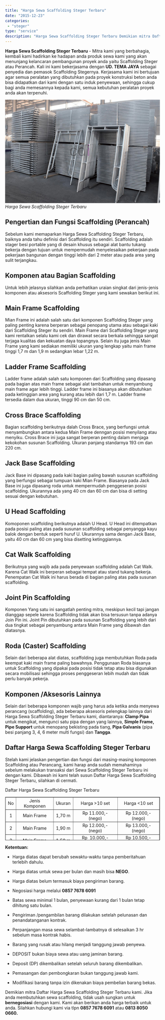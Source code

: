 ```yaml
---
title: "Harga Sewa Scaffolding Steger Terbaru"
date: "2015-12-23"
categories:
 - "steger"
type: "service"
description: "Harga Sewa Scaffolding Steger Terbaru Demikian mitra Daftar Harga Sewa Scaffolding Steger Terbaru kami. Jika anda membutuhkan sewa scaffolding, ti..."
---
```


**Harga Sewa Scaffolding Steger Terbaru** - Mitra kami yang berbahagia, kembali kami hadirkan ke hadapan anda produk sewa kami yang akan menunjang kelancaran pembangunan proyek anda yaitu Scaffolding Steger atau Perancah. Kali ini kami bekerjasama dengan **UD. TEMA JAYA** sebagai penyedia dan pemasok Scaffolding Stegernya. Kerjasama kami ini bertujuan agar semua peralatan yang dibutuhkan pada proyek konstruksi beton anda bisa didapatkan dari kami dengan satu induk penyewaan, sehingga cukup bagi anda memesannya kepada kami, semua kebutuhan peralatan proyek anda akan terpenuhi.

![Harga Sewa Scaffolding Steger Terbaru](/images/page/scaffolding-jakarta.jpg)
*Harga Sewa Scaffolding Steger Terbaru*

 ## Pengertian dan Fungsi Scaffolding (Perancah)

Sebelum kami memaparkan Harga Sewa Scaffolding Steger Terbaru, baiknya anda tahu definisi dari Scaffolding itu sendiri. Scaffolding adalah stager besi portable yang di desain khusus sebagai alat bantu tukang bekerja dengan tujuan untuk mempermudah menyelesaikan pekerjaan pada pekerjaan bangunan dengan tinggi lebih dari 2 meter atau pada area yang sulit terjangkau.

 ## Komponen atau Bagian Scaffolding

Untuk lebih jelasnya silahkan anda perhatikan uraian singkat dari jenis-jenis komponen atau aksesoris Scaffolding Steger yang kami sewakan berikut ini.

 ## Main Frame Scaffolding

Mian Frame ini adalah salah satu dari komponen Scaffolding Steger yang paling penting karena berperan sebagai penopang utama atau sebagai kaki dari Scaffolding Steger itu sendiri. Main Frame dari Scaffolding Steger yang kami rentalkan selalu kami cek dan dirawat secara berkala sehingga sangat terjaga kualitas dan kekuatan daya topangnya. Selain itu juga jenis Main Frame yang kami sediakan memiliki ukuran yang lengkap yaitu main frame tinggi 1,7 m dan 1,9 m sedangkan lebar 1,22 m.

 ## Ladder Frame Scaffolding

Ladder frame adalah salah satu komponen dari Scaffolding yang dipasang pada bagian atas main frame sebagai alat tambahan untuk menyambung main frame agar lebih tinggi. Ladder frame ini biasanya akan dibutuhkan pada ketinggian area yang kurang atau lebih dari 1,7 m. Ladder frame tersedia dalam dua ukuran, tinggi 90 cm dan 50 cm.

 ## Cross Brace Scaffolding

Bagian scaffolding berikutnya dalah Cross Brace, yang berfungsi untuk menyambungkan antara kedua Main Frame denngan posisi menyilang atau menyiku. Cross Brace ini juga sangat berperan penting dalam menjaga kekokohan susunan Scaffolding. Ukuran panjang standarnya 193 cm dan 220 cm.

 ## Jack Base Scaffolding

Jack Base ini dipasang pada kaki bagian paling bawah susunan scaffolding yang berfungsi sebagai tumpuan kaki Mian Frame. Biasanya pada Jack Base ini juga dipasang roda untuk mempermudah penggeseran posisi scaffolding. Ukurannya ada yang 40 cm dan 60 cm dan bisa di setting sesuai dengan kebutuhan.

 ## U Head Scaffolding

Komoponen scaffolding berikutnya adalah U Head. U Head ini ditempatkan pada posisi paling atas pada susunan scaffolding sebagai penyangga kayu balok dengan bentuk seperti huruf U. Ukurannya sama dengan Jack Base, yaitu 40 cm dan 60 cm yang bisa disetting ketinggiannya.

 ## Cat Walk Scaffolding

Berikutnya yang wajib ada pada penyewaan scaffolding adalah Cat Walk. Karena Cat Walk ini berperan sebagai tempat atau stand tukang bekerja. Penempatan Cat Walk ini harus berada di bagian paling atas pada susunan scaffolding.

 ## Joint Pin Scaffolding

Komponen Yang satu ini sangatlah penting mitra, meskipun kecil tapi jangan dianggap sepele karena Scaffolding tidak akan bisa tersusun tanpa adanya Join Pin ini. Joint Pin dibutuhkan pada susunan Scaffolding yang lebih dari dua tingkat sebagai penyambung antara Main Frame yang dibawah dan diatasnya.

 ## Roda (Caster) Scaffolding

Selain dari beberapa alat diatas, scaffolding juga membutuhkan Roda pada keempat kaki main frame paling bawahnya. Penggunaan Roda biasanya untuk Scaffolding yang dipakai pada posisi tidak tetap atau bisa digunakan secara mobilisasi sehingga proses penggeseran lebih mudah dan tidak perlu banyak pekerja.

 ## Komponen /Aksesoris Lainnya

Selain dari beberapa komponen wajib yang harus ada ketika anda menyewa perancang (scaffolding), ada beberapa aksesoris pelengkap lainnya dari Harga Sewa Scaffolding Steger Terbaru kami, diantaranya: **Clamp Pipa** untuk mengikat, mengunci satu pipa dengan yang lainnya, **Simple Frame, Pipe Support** untuk menopang bekisting pada tiang, **Pipa Galvanis** (pipa besi panjang 3, 4, 6 meter multi fungsi) dan **Tangga**.

 ## Daftar Harga Sewa Scaffolding Steger Terbaru

Stelah kami jelaskan pengertian dan fungsi dari masing-masing komponen Scaffolding atau Perancang, kami harap anda sudah memahaminya sebelum melakukan transaksi dari Sewa Scaffolding Steger Terbaru ini dengan kami. Dibawah ini kami telah susun Daftar Harga Sewa Scaffolding Steger Terbaru, silahkan di cermati.

Daftar Harga Sewa Scaffolding Steger Terbaru

<table style="text-align: center; height: 141px;" border="1" width="100%" cellspacing="0" cellpadding="3"><tbody><tr><td><div class="style4" align="center"><span>No</span></div></td><td><div class="style4" align="center"><span>Jenis Komponen</span></div></td><td><span>Ukuran</span></td><td><span>Harga &gt;10 set</span></td><td><span>Harga &lt;10 set</span></td></tr><tr><td>1</td><td>Main Frame</td><td>1,70 m</td><td>Rp 11.000,- <span>(nego)</span></td><td>Rp 12.000,- <span>(nego)</span></td></tr><tr><td>2</td><td>Main Frame</td><td>1,90 m</td><td>Rp 12.000,- <span>(nego)</span></td><td>Rp 13.000,- <span>(nego)</span></td></tr><tr><td>3</td><td>Main Frame</td><td>1,50 m</td><td>Rp&nbsp; 10.000,- <span>(nego)</span></td><td>Rp 10.500,- <span>(nego)</span></td></tr><tr><td>4</td><td>Ladder Frame</td><td>0,90 m</td><td>Rp&nbsp; 6.000,- <span>(nego)</span></td><td>-</td></tr><tr><td>5</td><td>Ladder Frame</td><td>0,50 m</td><td>Rp&nbsp; 7.000,- <span>(nego)</span></td><td>-</td></tr><tr><td>6</td><td>Horizontal Frame</td><td>1,05 m</td><td>Rp&nbsp; 7.500,- <span>(nego)</span></td><td>-</td></tr><tr><td>7</td><td>Cross Brace</td><td>2,20 m</td><td>Rp&nbsp; 8.500,-<span> (nego)</span></td><td>Rp 8.500,- <span>(nego)</span></td></tr><tr><td>8</td><td>Cross Brace</td><td>1,93 m</td><td>Rp&nbsp; 8.500,- <span>(nego)</span></td><td>Rp 8.500,- <span>(nego)</span></td></tr><tr><td>9</td><td>Jack Base</td><td>0,40 m</td><td>Rp&nbsp; 7.000,- <span>(nego)</span></td><td>-</td></tr><tr><td>10</td><td>Jack Base</td><td>0,60 m</td><td>Rp&nbsp; 7.500,- <span>(nego)</span></td><td>-</td></tr><tr><td>11</td><td>U Head</td><td>0,40 m</td><td>Rp&nbsp; 8.000,- <span>(nego)</span></td><td>-</td></tr><tr><td>12</td><td>U Head</td><td>0,60 m</td><td>Rp&nbsp; 8.500,- <span>(nego)</span></td><td>-</td></tr><tr><td>13</td><td>Join Pin</td><td>TN-1</td><td>Rp&nbsp; 5.000,- <span>(nego)</span></td><td>Rp 5.500,- <span>(nego)</span></td></tr><tr><td>14</td><td>Clamp Pipa</td><td>flex /fix</td><td>Rp&nbsp; 5.000,- <span>(nego)</span></td><td>-</td></tr><tr><td>15</td><td>Simple Frame</td><td>1,70 m</td><td>Rp&nbsp; 9.500,- <span>(nego)</span></td><td>-</td></tr><tr><td>16</td><td>Cat Walk</td><td>2,20 m</td><td>Rp 38.000,- <span>(nego)</span></td><td>Rp 38.000,- <span>(nego)</span></td></tr><tr><td>17</td><td>Cat Walk</td><td>1,70 m</td><td>Rp 25.000,- <span>(nego)</span></td><td>-</td></tr><tr><td>18</td><td>Pipe Support</td><td>M-90</td><td>Rp 30.000,-<span> (nego)</span></td><td>-</td></tr><tr><td>19</td><td>Pipa Galvanis</td><td>4 m</td><td>Rp 30.000,- <span>(nego)</span></td><td>-</td></tr><tr><td>20</td><td>Pipa Galvanis</td><td>3 m</td><td>Rp 26.000,- <span>(nego)</span></td><td>-</td></tr><tr><td>21</td><td>Pipa Galvanis</td><td>6 m</td><td>Rp 50.000,- <span>(nego)</span></td><td>-</td></tr><tr><td>22</td><td>Tangga</td><td>1,70 m</td><td>Rp 60.000,- <span>(nego)</span></td><td>-</td></tr><tr><td>23</td><td>Tangga</td><td>1,90 m</td><td>Rp 65.000,- <span>(nego)</span></td><td>-</td></tr><tr><td>24</td><td>Roda (caster)</td><td>4 buah</td><td>Rp 160.000,-<span> (nego)</span></td><td>-</td></tr></tbody></table>

**Ketentuan:**

- Harga diatas dapat berubah sewaktu-waktu tanpa pemberitahuan terlebih dahulu.

- Harga diatas untuk sewa per bulan dan masih bisa **NEGO**.

- Harga diatas belum termasuk biaya pengiriman barang.

- Negosiasi harga melalui **0857 7678 6091**
- Batas sewa minimal 1 bulan, penyewaan kurang dari 1 bulan tetap dihitung satu bulan.

- Pengiriman /pengambilan barang dilakukan setelah pelunasan dan penandatanganan kontrak.

- Perpanjangan masa sewa selambat-lambatnya di selesaikan 3 hr  sebelum masa kontrak habis.

- Barang yang rusak atau hilang menjadi tanggung jawab penyewa.

- DEPOSIT bukan biaya sewa atau uang jaminan barang.

- Deposit (DP) dikembalikan setelah seluruh barang dikembalikan.

- Pemasangan dan pembongkaran bukan tanggung jawab kami.

- Modifikasi barang tanpa izin dikenakan biaya pembelian barang bekas.

Demikian mitra Daftar Harga Sewa Scaffolding Steger Terbaru kami. Jika anda membutuhkan sewa scaffolding, tidak usah sungkan untuk **bernegosiasi** dengan kami. Kami akan berikan anda harga terbaik untuk anda. Silahkan hubungi kami via tlpn **0857 7678 6091** atau **0813 8050 0660.**
